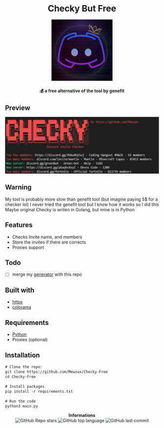 <h1 align="center">Checky But Free</h1>
<p align="center">
<img src="./avatar.png">
</p>

<h4 align='center'>💰 a free alternative of the tool by genefit</h4>

## Preview

<img src="./preview.png">

## Warning

My tool is probably more slow than genefit tool (but imagine paying 5$ for a checker lol)
I never tried the genefit tool but I know how it works so I did this
Maybe original Checky is writen in Golang, but mine is in Python

## Features

- Checks Invite name, and members
- Store the invites if there are corrects
- Proxies support

## Todo

- [ ] merge my [generator](https://github.com/Mewzax/Discord-Invite-Generator) with this repo

## Built with

- [httpx](https://www.python-httpx.org)
- [colorama](https://pypi.org/project/colorama/)

## Requirements

- [Python](https://www.python.org/downloads/)
- Proxies (optional)

## Installation

```t
# Clone the repo:
git clone https://github.com/Mewzax/Checky-Free
cd Checky-Free

# Install packages
pip install -r requirements.txt

# Run the code
python3 main.py
```

<p align="center"> 
    <b>Informations</b><br>
    <img alt="GitHub Repo stars" src="https://img.shields.io/github/stars/Mewzax/Checky-Free?style=social">
    <img alt="GitHub top language" src="https://img.shields.io/github/languages/top/Mewzax/Checky-Free">
    <img alt="GitHub last commit" src="https://img.shields.io/github/last-commit/Mewzax/Checky-Free">
</p>

